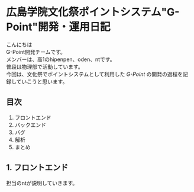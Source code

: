 # 広島学院文化祭ポイントシステム"G-Point"開発・運用日記  
こんにちは  
G-Point開発チームです。  
メンバーは、高1のhipenpen、oden、ntです。  
普段は物理部で活動しています。  
今回は、文化祭でポイントシステムとして利用した
*G-Point*
の開発の過程を記録していこうと思います。  

## 目次
1. フロントエンド
2. バックエンド
3. バグ
4. 解析
5. まとめ

## 1. フロントエンド  
担当のntが説明していきます。  
